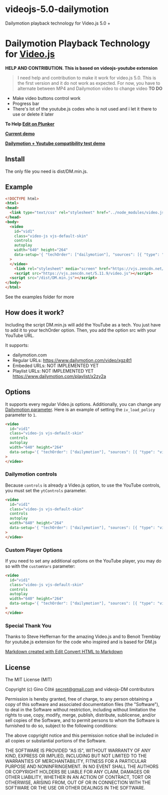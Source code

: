 # videojs-5.0-dailymotion
Dailymotion playback technology for Video.js 5.0 +

# Dailymotion Playback Technology for [Video.js](https://github.com/videojs/video.js)

**HELP AND CONTRIBUTION. This is based on videojs-youtube extension**
>I need help and contribution to make it work for video.js 5.0. This is the first version and it do not work as expected.
For now, you have to alternate between MP4 and Dailymotion video to change video
**TO DO**
*   Make video buttons control work
*   Progress bar
*   There's lot of the youtube.js codes who is not used and i let it there to use or delete it later

**To Help [Edit on Plunker](https://plnkr.co/edit/s6Ql4I324cYioADy9CPS?p=preview)**

**[Current demo](https://rawgit.com/onigetoc/videojs-5.0-dailymotion/master/demo-DM-YT.html)**

**[Dailymotion + Youtube compatibility test demo](https://cdn.rawgit.com/onigetoc/videojs-5.0-dailymotion/master/demo-DM-YT.html)**

## Install
The only file you need is dist/DM.min.js.

## Example
```html
<!DOCTYPE html>
<html>
<head>
  <link type="text/css" rel="stylesheet" href="../node_modules/video.js/dist/video-js.min.css" />
</head>
<body>
  <video
    id="vid1"
    class="video-js vjs-default-skin"
    controls
    autoplay
    width="640" height="264"
    data-setup='{ "techOrder": ["dailymotion"], "sources": [{ "type": "video/dailymotion", "src": "https://www.dailymotion.com/video/xgz4t1"}] }'
  >
  </video>
	<link rel="stylesheet" media="screen" href="https://vjs.zencdn.net/5.11.9/video-js.css">
	<script src="https://vjs.zencdn.net/5.11.9/video.js"></script>
  <script src="/dist/DM.min.js"></script>
</body>
</html>
```

See the examples folder for more

## How does it work?
Including the script DM.min.js will add the YouTube as a tech. You just have to add it to your techOrder option. Then, you add the option src with your YouTube URL.

It supports:
- dailymotion.com
- Regular URLs: https://www.dailymotion.com/video/xgz4t1
- Embeded URLs: NOT IMPLEMENTED YET
- Playlist URLs: NOT IMPLEMENTED YET https://www.dailymotion.com/playlist/x2zy2a

## Options
It supports every regular Video.js options. Additionally, you can change any [Dailymotion parameter](https://developers.google.com/youtube/player_parameters?hl=en#Parameters). Here is an example of setting the `iv_load_policy` parameter to `1`.

```html
<video
  id="vid1"
  class="video-js vjs-default-skin"
  controls
  autoplay
  width="640" height="264"
  data-setup='{ "techOrder": ["dailymotion"], "sources": [{ "type": "video/dailymotion", "src": "https://www.dailymotion.com/video/x2j4h4m"}], "dailymotion": { "iv_load_policy": 1 } }'
>
</video>
```

### Dailymotion controls
Because `controls` is already a Video.js option, to use the YouTube controls, you must set the `ytControls` parameter.

```html
<video
  id="vid1"
  class="video-js vjs-default-skin"
  controls
  autoplay
  width="640" height="264"
  data-setup='{ "techOrder": ["dailymotion"], "sources": [{ "type": "video/dailymotion", "src": "https://www.dailymotion.com/video/x2j4h4m"}], "dailymotion": { "ytControls": 2 } }'
>
</video>
```

### Custom Player Options
If you need to set any additional options on the YouTube player, you may do so with the `customVars` parameter:

```html
<video
  id="vid1"
  class="video-js vjs-default-skin"
  controls
  autoplay
  width="640" height="264"
  data-setup='{ "techOrder": ["dailymotion"], "sources": [{ "type": "video/dailymotion", "src": "https://www.dailymotion.com/video/x2j4h4m"}], "dailymotion": { "customVars": { "wmode": "transparent" } } }'
>
</video>
```

### Special Thank You
Thanks to Steve Heffernan for the amazing Video.js and to Benoit Tremblay for youtube.js extension for the code who inspired and is based for DM.js

[Markdown created with Edit Convert HTML to Markdown](http://www.codesniff.com/editconvert/)

## License
The MIT License (MIT)

Copyright (c) Gino Côté <secret@gmail.com> and videojs-DM contributors

Permission is hereby granted, free of charge, to any person obtaining a copy
of this software and associated documentation files (the "Software"), to deal
in the Software without restriction, including without limitation the rights
to use, copy, modify, merge, publish, distribute, sublicense, and/or sell
copies of the Software, and to permit persons to whom the Software is
furnished to do so, subject to the following conditions:

The above copyright notice and this permission notice shall be included in
all copies or substantial portions of the Software.

THE SOFTWARE IS PROVIDED "AS IS", WITHOUT WARRANTY OF ANY KIND, EXPRESS OR
IMPLIED, INCLUDING BUT NOT LIMITED TO THE WARRANTIES OF MERCHANTABILITY,
FITNESS FOR A PARTICULAR PURPOSE AND NONINFRINGEMENT. IN NO EVENT SHALL THE
AUTHORS OR COPYRIGHT HOLDERS BE LIABLE FOR ANY CLAIM, DAMAGES OR OTHER
LIABILITY, WHETHER IN AN ACTION OF CONTRACT, TORT OR OTHERWISE, ARISING FROM,
OUT OF OR IN CONNECTION WITH THE SOFTWARE OR THE USE OR OTHER DEALINGS IN
THE SOFTWARE.

